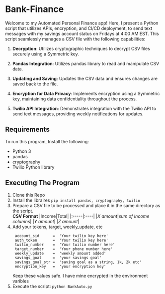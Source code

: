 # Bank-Finance

 Welcome to my Automated Personal Finance app! Here, I present a Python script that utilizes APIs, encryption, and CI/CD deployment, to send text messages with my savings account status on Fridays at 4:00 AM EST. 
 This script seamlessly manages a CSV file with the following capabilities:

1. **Decryption**: Utilizes cryptographic techniques to decrypt CSV files securely using a Symmetric key.

2. **Pandas Integration**: Utilizes pandas library to read and manipulate CSV data.

3. **Updating and Saving**: Updates the CSV data and ensures changes are saved back to the file.

4. **Encryption for Data Privacy**: Implements encryption using a Symmetric key, maintaining data confidentiality throughout the process.

5. **Twilio API Integration**: Demonstrates integration with the Twilio API to send text messages, providing weekly  notifications for updates.

## Requirements

To run this program, Install the following:
- Python 3
- pandas
- cryptography
- Twilio Python library

## Executing The Program 

1. Clone this Repo
2. Install the libraires `pip install pandas, cryptography, twilio`
3. Prepare a CSV file to be processed and place it in the same directory as the script.<br>
    **CSV Format**
    |Income|Total|
    |:-----|:----|
    |*X amount*|*sum of Income columns*|
    |*Y amount*|
    |*Z amount*|
4. Add your tokens, target, weekly_update, etc
   ```
    account_sid      =  'Your twilio key here'
    auth_token       =  'Your twilio key here'
    twilio_number    =  'Your twilio number here'
    target_number    =  'Your phone number here'
    weekly_update    =  'weekly amount added'
    savings_goal     =  'your savings goal'
    savings_goal_str =  'saving goal as a string, 1k, 2k etc'
    encryption_key   =  'your encryption key'
   ``` 
   Keep these values safe.
   I have mine encrypted in the environment varibles 
5. Execute the script: `python BankAuto.py`



